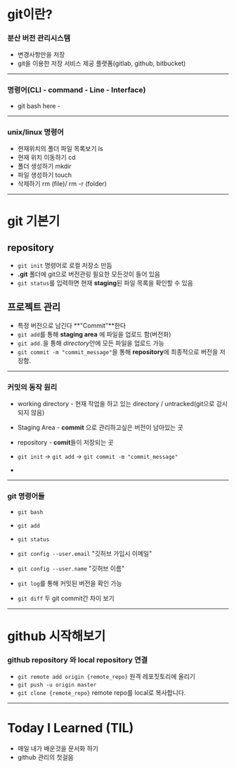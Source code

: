 # git이란?

### 분산 버전 관리시스템

- 변경사항만을 저장
- git을 이용한 저장 서비스 제공 플랫폼(gitlab, github, bitbucket)

---

### 명령어(CLI - command - Line - Interface)

- git bash here \-

---

### unix/linux 명령어

- 현재위치의 폴더 파일 목록보기 ls
- 현재 위치 이동하기 cd <path>
- 폴더 생성하기 mkdir <name>
- 파일 생성하기 touch <name>
- 삭제하기 rm <name> (file)/ rm -r <name>(folder)

---

# git 기본기

## repository

- `git init` 명령어로 로컬 저장소 만듬
- **.git** 폴더에 git으로 버전관링 필요한 모든것이 들어 있음
- `git status`를 입력하면 현재 **staging**된 파일 목록을 확인할 수 있음

## 프로젝트 관리

- 특정 버전으로 남긴다 **"Commit"**한다
- `git add`를 통해 **staging area** 에 파일을 업로드 함(버전화)
- `git add.`을 통해 *directory*안에 모든 파일을 업로드 가능
- `git commit -m "commit_message"`을 통해 **repository**에 최종적으로 버전을 저장함.

---

### 커밋의 동작 원리

- working directory - 현재 작업을 하고 있는 directory / untracked(git으로 감시되지 않음)
- Staging Area - **commit** 으로 관리하고싶은 버전이 남아있는 곳

- repository - **comit**들이 저장되는 곳
- `git init` -> `git add` -> `git commit -m "commit_message"`
- 

---

### git 명령어들

- `git bash`

- `git add`

- `git status`

- `git config --user.email` "깃허브 가입시 이메일"

- `git config --user.name`  "깃허브 이름"

- `git log`를 통해 커밋된 버전을 확인 가능

- `git diff` 두 git commit간 차이 보기

  

---

# github 시작해보기

### github repository 와 local repository 연결

- `git remote add origin {remote_repo}` 원격 레포짓토리에 올리기
- `git push -u origin master`
- `git clone {remote_repo}` remote repo를 local로 복사합니다.

---

# Today I Learned (TIL)

- 매일 내가 배운것을 문서화 하기
- github 관리의 첫걸음